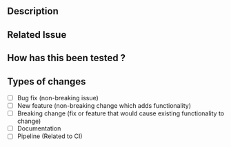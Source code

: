 ## Description
<!--- Describe your changes in detail -->

## Related Issue
<!--- Assigne the related issue -->

## How has this been tested ?
<!--- Please describe in detail how has this been tested -->
<!--- Include details of your environment, screenshots if possible -->

## Types of changes
<!--- Put an `X` in the boxes corresponding to your change  -->
- [ ] Bug fix (non-breaking issue)
- [ ] New feature (non-breaking change which adds functionality)
- [ ] Breaking change (fix or feature that would cause existing functionality to change)
- [ ] Documentation
- [ ] Pipeline (Related to CI)